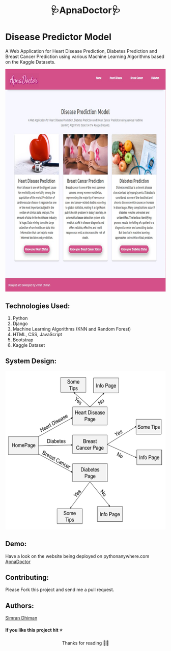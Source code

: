 <h1 align="center">🩺ApnaDoctor🩺</h1>


# Disease Predictor Model
A Web Application for Heart Disease Prediction, Diabetes Prediction and Breast Cancer Prediction using various Machine Learning Algorithms based on the Kaggle Datasets.

<p align="center"><img src="screenshot.jpg" width="800" height="700" /></p>

## Technologies Used:
1. Python
2. Django
3. Machine Learning Algorithms (KNN and Random Forest)
4. HTML, CSS, JavaScript
5. Bootstrap
6. Kaggle Dataset

## System Design:
<p align="center"><img src="design.png" width="600" height="500" /></p>

## Demo:
Have a look on the website being deployed on pythonanywhere.com <a href="https://simmi1234.pythonanywhere.com/">ApnaDoctor</a>
## Contributing:

Please Fork this project and send me a pull request.

## Authors:
<a href="https://simrandhiman.me/">Simran Dhiman</a>

#### If you like this project hit ⭐

<p align="center">Thanks for reading 🙏🏽</p>
